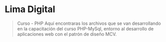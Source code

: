 # Lima Digital
> Curso - PHP
Aquí encontraras los archivos que se van desarrollando en la capacitación del curso PHP-MySql, entorno al desarrollo de aplicaciones web con el patrón de diseño MCV. 
